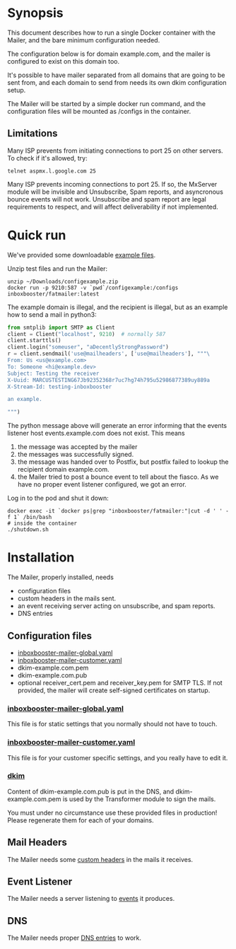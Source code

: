 # Synopsis
This document describes how to run a single Docker container with the Mailer,
and the bare minimum configuration needed.

The configuration below is for domain example.com, and the mailer 
is configured to exist on this domain too.

It's possible to have mailer separated from all domains that are
going to be sent from, and each domain to send from needs
its own dkim configuration setup.

The Mailer will be started by a simple docker run command, and the 
configuration files will be mounted as /configs in the container.

## Limitations
Many ISP prevents from initiating connections to port 25 on other servers.
To check if it's allowed, try:

```shell
telnet aspmx.l.google.com 25
```
Many ISP prevents incoming connections to port 25. If so, the MxServer module
will be invisible and Unsubscribe, Spam reports, and asyncronous bounce events
will not work. Unsubscribe and spam report are legal requirements to respect,
and will affect deliverability if not implemented.

# Quick run
We've provided some downloadable [example files](configexample.zip).

Unzip test files and run the Mailer:

```shell
unzip ~/Downloads/configexample.zip
docker run -p 9210:587 -v `pwd`/configexample:/configs  inboxbooster/fatmailer:latest
```

The example domain is illegal, and the recipient is illegal, but as an
example how to send a mail in python3:

```python
from smtplib import SMTP as Client
client = Client("localhost", 9210)  # normally 587
client.starttls()
client.login("someuser", "aDecentlyStrongPassword")
r = client.sendmail('use@mailheaders', ['use@mailheaders'], """\
From: Us <us@example.com>
To: Someone <hi@example.dev>
Subject: Testing the receiver
X-Uuid: MARCUSTESTING67Jb92352368r7uc7hg74h795u52986877389uy889a
X-Stream-Id: testing-inboxbooster

an example.

""")
```

The python message above will generate an error informing that the events
listener host events.example.com does not exist. This means
1. the message was accepted by the mailer
2. the messages was successfully signed.
3. the message was handed over to Postfix, but postfix failed to lookup
   the recipient domain example.com.
4. the Mailer tried to post a bounce event to tell about the fiasco.
   As we have no proper event listener configured, we got an error.

Log in to the pod and shut it down:
```shell
docker exec -it `docker ps|grep "inboxbooster/fatmailer:"|cut -d ' ' -f 1` /bin/bash
# inside the container
./shutdown.sh
```

# Installation
The Mailer, properly installed, needs
* configuration files
* custom headers in the mails sent.
* an event receiving server acting on unsubscribe, and spam reports.
* DNS entries

## Configuration files

* [inboxbooster-mailer-global.yaml](FatMailer/configexample/inboxbooster-mailer-global.yaml.example)
* [inboxbooster-mailer-customer.yaml](FatMailer/configexample/inboxbooster-mailer-customer.yaml)
* dkim-example.com.pem
* dkim-example.com.pub
* optional receiver_cert.pem and receiver_key.pem for SMTP TLS. If not provided,
  the mailer will create self-signed certificates on startup.

### [inboxbooster-mailer-global.yaml](FatMailer/configexample/inboxbooster-mailer-global.yaml.example)
This file is for static settings that you normally should not have to touch.

### [inboxbooster-mailer-customer.yaml](FatMailer/configexample/inboxbooster-mailer-customer.yaml)
This file is for your customer specific settings, and you really have to edit it.

### [dkim](https://github.com/manycore-com/Inboxbooster-Mailer#dkim)
Content of dkim-example.com.pub is put in the DNS, and dkim-example.com.pem
is used by the Transformer module to sign the mails.

You must under no circumstance use these provided files in production!
Please regenerate them for each of your domains.

## Mail Headers
The Mailer needs some [custom headers](README-HEADERS.md) in the mails 
it receives.

## Event Listener
The Mailer needs a server listening to [events](README-EVENTS.md) it
produces.

## DNS
The Mailer needs proper [DNS entries](https://github.com/manycore-com/Inboxbooster-Mailer#domain-settings) to work.